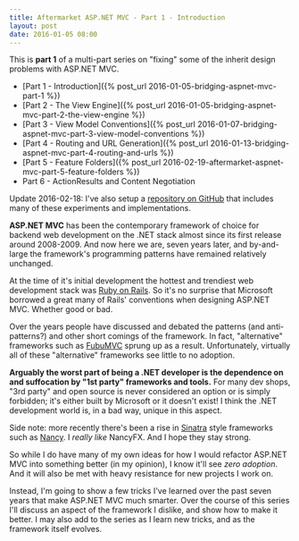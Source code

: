 ```yaml
---
title: Aftermarket ASP.NET MVC - Part 1 - Introduction
layout: post
date: 2016-01-05 08:00
---
```


This is **part 1** of a multi-part series on "fixing" some of the inherit design problems with ASP.NET MVC.

- [Part 1 - Introduction]({% post_url 2016-01-05-bridging-aspnet-mvc-part-1 %})
- [Part 2 - The View Engine]({% post_url 2016-01-05-bridging-aspnet-mvc-part-2-the-view-engine %})
- [Part 3 - View Model Conventions]({% post_url 2016-01-07-bridging-aspnet-mvc-part-3-view-model-conventions %})
- [Part 4 - Routing and URL Generation]({% post_url 2016-01-13-bridging-aspnet-mvc-part-4-routing-and-urls %})
- [Part 5 - Feature Folders]({% post_url 2016-02-19-aftermarket-aspnet-mvc-part-5-feature-folders %})
- Part 6 - ActionResults and Content Negotiation

Update 2016-02-18: I've also setup a [repository on GitHub](https://github.com/jdaigle/aspnetmvc5demo) that includes many of these experiments and implementations.

**ASP.NET MVC** has been the contemporary framework of choice for backend web development on the .NET stack almost since its first release around 2008-2009. And now here we are, seven years later, and by-and-large the framework's programming patterns have remained relatively unchanged.

At the time of it's initial development the hottest and trendiest web development stack was [Ruby on Rails](https://en.wikipedia.org/wiki/Ruby_on_Rails). So it's no surprise that Microsoft borrowed a great many of Rails' conventions when designing ASP.NET MVC. Whether good or bad.

Over the years people have discussed and debated the patterns (and anti-patterns?) and other short comings of the framework. In fact, "alternative" frameworks such as [FubuMVC](http://fubuworld.com/fubumvc/) sprung up as a result. Unfortunately, virtually all of these "alternative" frameworks see little to no adoption.

**Arguably the worst part of being a .NET developer is the dependence on and  suffocation by "1st party" frameworks and tools.** For many dev shops, "3rd party" and open source is never considered an option or is simply forbidden; it's either built by Microsoft or it doesn't exist! I think the .NET development world is, in a bad way, unique in this aspect.

Side note: more recently there's been a rise in [Sinatra](https://en.wikipedia.org/wiki/Sinatra_(software)) style frameworks such as [Nancy](http://nancyfx.org/). I *really like* NancyFX. And I hope they stay strong.

So while I do have many of my own ideas for how I would refactor ASP.NET MVC into something better (in my opinion), I know it'll see *zero adoption*. And it will also be met with heavy resistance for new projects I work on.

Instead, I'm going to show a few tricks I've learned over the past seven years that make ASP.NET MVC much smarter. Over the course of this series I'll discuss an aspect of the framework I dislike, and show how to make it better. I may also add to the series as I learn new tricks, and as the framework itself evolves.